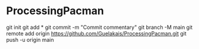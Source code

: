 # ProcessingPacman
git init
git add *
git commit -m "Commit commentary"
git branch -M main
git remote add origin https://github.com/Guelakais/ProcessingPacman.git
git push -u origin main
